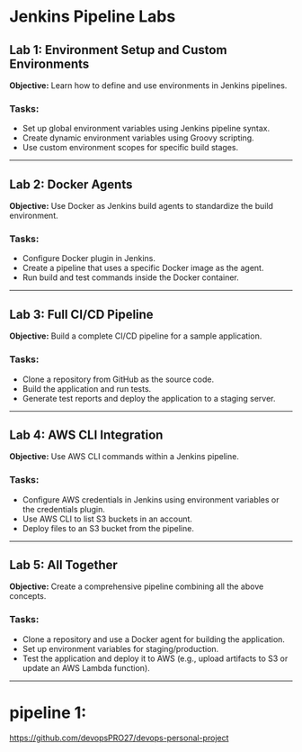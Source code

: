 # Jenkins Pipeline Labs

## Lab 1: Environment Setup and Custom Environments

**Objective:** Learn how to define and use environments in Jenkins pipelines.

### Tasks:

- Set up global environment variables using Jenkins pipeline syntax.
- Create dynamic environment variables using Groovy scripting.
- Use custom environment scopes for specific build stages.

---

## Lab 2: Docker Agents

**Objective:** Use Docker as Jenkins build agents to standardize the build environment.

### Tasks:

- Configure Docker plugin in Jenkins.
- Create a pipeline that uses a specific Docker image as the agent.
- Run build and test commands inside the Docker container.

---

## Lab 3: Full CI/CD Pipeline

**Objective:** Build a complete CI/CD pipeline for a sample application.

### Tasks:

- Clone a repository from GitHub as the source code.
- Build the application and run tests.
- Generate test reports and deploy the application to a staging server.

---

## Lab 4: AWS CLI Integration

**Objective:** Use AWS CLI commands within a Jenkins pipeline.

### Tasks:

- Configure AWS credentials in Jenkins using environment variables or the credentials plugin.
- Use AWS CLI to list S3 buckets in an account.
- Deploy files to an S3 bucket from the pipeline.

---

## Lab 5: All Together

**Objective:** Create a comprehensive pipeline combining all the above concepts.

### Tasks:

- Clone a repository and use a Docker agent for building the application.
- Set up environment variables for staging/production.
- Test the application and deploy it to AWS (e.g., upload artifacts to S3 or update an AWS Lambda function).

---

# pipeline 1:
https://github.com/devopsPRO27/devops-personal-project
